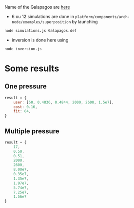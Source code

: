 Name of the Galapagos are [here](https://news.stanford.edu/news/2000/january12/galapagos-112.html)

-   6 ou 12 simulations are done in `platform/components/arch-node/examples/superposition` by launching

```sh
node simulations.js Galapagos.def
```

-   inversion is done here using

```sh
node inversion.js
```

# Some results

## One pressure

```js
result = {
    user: [50, 0.4836, 0.4844, 2000, 2600, 1.5e7],
    cost: 0.16,
    fit: 84,
}
```

## Multiple pressure

```js
result = {
    17,
    0.50,
    0.51,
    2000,
    2600,
    8.00e7,
    0.35e7,
    1.35e7,
    1.97e7,
    5.74e7,
    7.25e7,
    1.56e7
}
```
